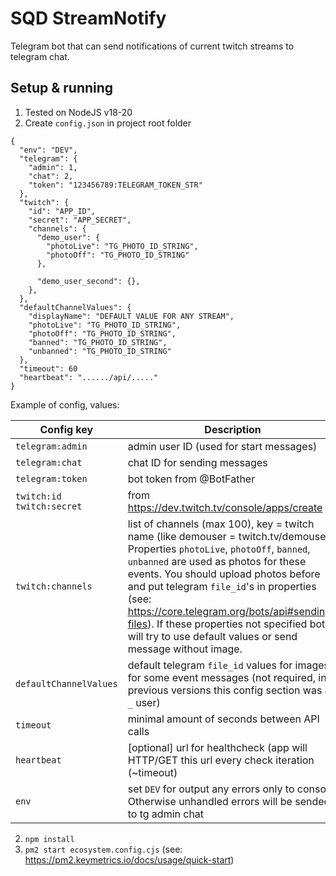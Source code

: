# SQD StreamNotify
Telegram bot that can send notifications of current twitch streams to telegram chat. 

## Setup & running
1. Tested on NodeJS v18-20
1. Create `config.json` in project root folder
```
{
  "env": "DEV",
  "telegram": {
    "admin": 1,
    "chat": 2,
    "token": "123456789:TELEGRAM_TOKEN_STR"
  },
  "twitch": {
    "id": "APP_ID",
    "secret": "APP_SECRET",
    "channels": {
      "demo_user": {
        "photoLive": "TG_PHOTO_ID_STRING",
        "photoOff": "TG_PHOTO_ID_STRING"
      },

      "demo_user_second": {},
    },
  },
  "defaultChannelValues": {
    "displayName": "DEFAULT VALUE FOR ANY STREAM",
    "photoLive": "TG_PHOTO_ID_STRING",
    "photoOff": "TG_PHOTO_ID_STRING",
    "banned": "TG_PHOTO_ID_STRING",
    "unbanned": "TG_PHOTO_ID_STRING"
  },
  "timeout": 60
  "heartbeat": "....../api/....."
}
```

Example of config, values:

| Config key                        | Description                                                                                                                                                                                                                                                                                                                                                                                                                     |
|-----------------------------------|---------------------------------------------------------------------------------------------------------------------------------------------------------------------------------------------------------------------------------------------------------------------------------------------------------------------------------------------------------------------------------------------------------------------------------|
| `telegram:admin`                  | admin user ID (used for start messages)                                                                                                                                                                                                                                                                                                                                                                                         |
| `telegram:chat`                   | chat ID for sending messages                                                                                                                                                                                                                                                                                                                                                                                                    |
| `telegram:token`                  | bot token from @BotFather                                                                                                                                                                                                                                                                                                                                                                                                       |
| `twitch:id` <br/> `twitch:secret` | from https://dev.twitch.tv/console/apps/create                                                                                                                                                                                                                                                                                                                                                                                  |
| `twitch:channels`                 | list of channels (max 100), key = twitch name (like demouser = twitch.tv/demouser). <br/> Properties `photoLive`, `photoOff`, `banned`, `unbanned` are used as photos for these events. You should upload photos before and put telegram `file_id`'s in properties (see: https://core.telegram.org/bots/api#sending-files). If these properties not specified bot will try to use default values or send message without image. |
| `defaultChannelValues`            | default telegram `file_id` values for images for some event messages (not required, in previous versions this config section was as `_` user)                                                                                                                                                                                                                                                                                   |
| `timeout`                         | minimal amount of seconds between API calls                                                                                                                                                                                                                                                                                                                                                                                     |
| `heartbeat`                       | [optional] url for healthcheck (app will HTTP/GET this url every check iteration (~timeout)                                                                                                                                                                                                                                                                                                                                     |
| `env`                             | set `DEV` for output any errors only to console. Otherwise unhandled errors will be sended to tg admin chat                                                                                                                                                                                                                                                                                                                     | 

2. `npm install`
3. `pm2 start ecosystem.config.cjs` (see: https://pm2.keymetrics.io/docs/usage/quick-start)
